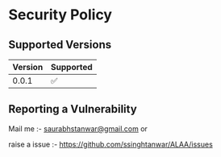 # Security Policy

## Supported Versions

| Version | Supported          |
| ------- | ------------------ |
| 0.0.1   | :white_check_mark: |

## Reporting a Vulnerability

Mail me :- saurabhstanwar@gmail.com or

raise a issue :- https://github.com/ssinghtanwar/ALAA/issues
